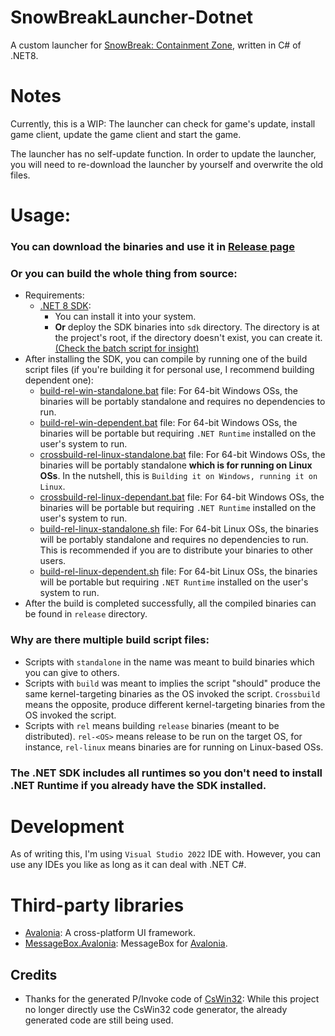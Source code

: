 # SnowBreakLauncher-Dotnet
 A custom launcher for [SnowBreak: Containment Zone](https://snowbreak.amazingseasun.com/), written in C# of .NET8.
 

# Notes
 Currently, this is a WIP: The launcher can check for game's update, install game client, update the game client and start the game.
 
 The launcher has no self-update function. In order to update the launcher, you will need to re-download the launcher by yourself and overwrite the old files.
 
 
# Usage:
### You can download the binaries and use it in [Release page](../../releases/latest)
### Or you can build the whole thing from source:
- Requirements:
  - [.NET 8 SDK](https://dotnet.microsoft.com/en-us/download/dotnet/8.0):
    - You can install it into your system.
    - **Or** deploy the SDK binaries into `sdk` directory. The directory is at the project's root, if the directory doesn't exist, you can create it. [(Check the batch script for insight)](build-rel-win-standalone.bat#L10)
- After installing the SDK, you can compile by running one of the build script files (if you're building it for personal use, I recommend building dependent one):
  - [build-rel-win-standalone.bat](build-rel-win-standalone.bat) file: For 64-bit Windows OSs, the binaries will be portably standalone and requires no dependencies to run.
  - [build-rel-win-dependent.bat](build-rel-win-dependent.bat.sh) file: For 64-bit Windows OSs, the binaries will be portable but requiring `.NET Runtime` installed on the user's system to run.
  - [crossbuild-rel-linux-standalone.bat](crossbuild-rel-linux-standalone.bat) file: For 64-bit Windows OSs, the binaries will be portably standalone **which is for running on Linux OSs**. In the nutshell, this is `Building it on Windows, running it on Linux`.
  - [crossbuild-rel-linux-dependant.bat](crossbuild-rel-linux-dependant.bat) file: For 64-bit Windows OSs, the binaries will be portable but requiring `.NET Runtime` installed on the user's system to run.
  - [build-rel-linux-standalone.sh](build-rel-linux-standalone.sh) file: For 64-bit Linux OSs, the binaries will be portably standalone and requires no dependencies to run. This is recommended if you are to distribute your binaries to other users.
  - [build-rel-linux-dependent.sh](build-rel-linux-dependent.sh) file: For 64-bit Linux OSs, the binaries will be portable but requiring `.NET Runtime` installed on the user's system to run.
- After the build is completed successfully, all the compiled binaries can be found in `release` directory.

### Why are there multiple build script files:
- Scripts with `standalone` in the name was meant to build binaries which you can give to others.
- Scripts with `build` was meant to implies the script "should" produce the same kernel-targeting binaries as the OS invoked the script. `Crossbuild` means the opposite, produce different kernel-targeting binaries from the OS invoked the script.
- Scripts with `rel` means building `release` binaries (meant to be distributed). `rel-<OS>` means release to be run on the target OS, for instance, `rel-linux` means binaries are for running on Linux-based OSs.
### The .NET SDK includes all runtimes so you don't need to install .NET Runtime if you already have the SDK installed.

# Development
As of writing this, I'm using `Visual Studio 2022` IDE with. However, you can use any IDEs you like as long as it can deal with .NET C#.


# Third-party libraries
- [Avalonia](https://github.com/AvaloniaUI/Avalonia): A cross-platform UI framework.
- [MessageBox.Avalonia](https://github.com/AvaloniaCommunity/MessageBox.Avalonia): MessageBox for [Avalonia](https://github.com/AvaloniaUI/Avalonia).
## Credits
- Thanks for the generated P/Invoke code of [CsWin32](https://github.com/Microsoft/CsWin32): While this project no longer directly use the CsWin32 code generator, the already generated code are still being used.
